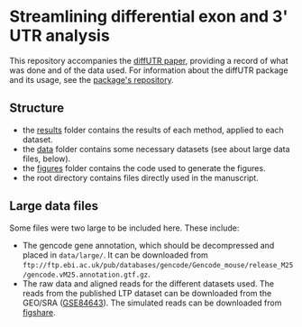 # Streamlining differential exon and 3' UTR analysis

This repository accompanies the [diffUTR paper](https://doi.org/10.1101/2021.02.12.430963), providing a record of what was done and of the data used. For information about the diffUTR package and its usage, see the [package's repository](https://github.com/ETHZ-INS/diffUTR).

## Structure

* the [results](results/) folder contains the results of each method, applied to each dataset.
* the [data](data/) folder contains some necessary datasets (see about large data files, below).
* the [figures](figures/) folder contains the code used to generate the figures.
* the root directory contains files directly used in the manuscript.

## Large data files

Some files were two large to be included here. These include:

* The gencode gene annotation, which should be decompressed and placed in `data/large/`. It can be downloaded from `ftp://ftp.ebi.ac.uk/pub/databases/gencode/Gencode_mouse/release_M25/gencode.vM25.annotation.gtf.gz`.
* The raw data and aligned reads for the different datasets used. The reads from the published LTP dataset can be downloaded from the GEO/SRA ([GSE84643](https://www.ncbi.nlm.nih.gov/geo/query/acc.cgi?acc=GSE84643)). The simulated reads can be downloaded from [figshare](https://dx.doi.org/10.6084/m9.figshare.13726143).

